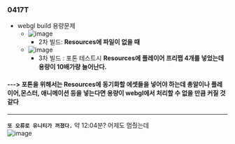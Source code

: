 ### 0417T 

- webgl build 용량문제
  - ![image](https://github.com/s8st/20240320FinalProject/assets/153998744/54b7bee4-cee7-4d82-b2fe-2e1a22f06859)
    - 2차 빌드: **Resources에 파일이 없을 때**
  - ![image](https://github.com/s8st/20240320FinalProject/assets/153998744/e79830ff-a359-49e5-b84e-d62c4bc5da53)
    - 3차 빌드 : 포톤 테스트시 **Resources에 플레이어 프리팹 4개를 넣었는데 용량이 10배가량 늘어난다.**  
#### ---> 포톤을 위해서는 Resources에 동기화할 에셋들을 넣어야 하는데 총알이나 플레이어,몬스터, 애니메이션 등을 넣는다면 용량이 webgl에서 처리할 수 없을 만큼 커질 것 같다


---  
**`또 오류로 유니티가 꺼졌다.`**  약 12:04분? 어제도 멈췄는데  
![image](https://github.com/s8st/20240320FinalProject/assets/153998744/8ec66f5c-c85b-4353-acd7-465d6847e170)


